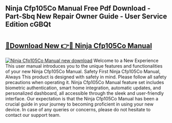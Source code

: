 ## Ninja Cfp105Co Manual Free Pdf Download - Part-Sbq New Repair Owner Guide - User Service Edition cGBQt

# <h2><a href="http://bc13356.oget.top/?id=Ninja+Cfp105Co+Manual">🔗Download New 👉🔴 Ninja Cfp105Co Manual</a></h2>

[![Ninja Cfp105Co Manual new download](https://i.imgur.com/5g1atiW.png)](http://bc13356.oget.top/?id=Ninja+Cfp105Co+Manual)
Welcome to a New Experience This user manual introduces you to the unique features and functionalities of your new Ninja Cfp105Co Manual. Safety First Ninja Cfp105Co Manual, Always This product is designed with safety in mind. Please follow all safety precautions when operating it. Ninja Cfp105Co Manual feature set includes biometric authentication, smart home integration, automatic updates, and personalized dashboard, all accessible through the sleek and user-friendly interface. Our expectation is that the Ninja Cfp105Co Manual has been a crucial guide in your journey to becoming proficient in using your new device. In case of any queries or concerns, please do not hesitate to contact our support team.
